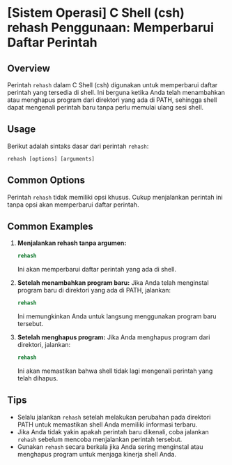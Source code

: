 # [Sistem Operasi] C Shell (csh) rehash Penggunaan: Memperbarui Daftar Perintah

## Overview
Perintah `rehash` dalam C Shell (csh) digunakan untuk memperbarui daftar perintah yang tersedia di shell. Ini berguna ketika Anda telah menambahkan atau menghapus program dari direktori yang ada di PATH, sehingga shell dapat mengenali perintah baru tanpa perlu memulai ulang sesi shell.

## Usage
Berikut adalah sintaks dasar dari perintah `rehash`:

```
rehash [options] [arguments]
```

## Common Options
Perintah `rehash` tidak memiliki opsi khusus. Cukup menjalankan perintah ini tanpa opsi akan memperbarui daftar perintah.

## Common Examples

1. **Menjalankan rehash tanpa argumen:**
   ```csh
   rehash
   ```
   Ini akan memperbarui daftar perintah yang ada di shell.

2. **Setelah menambahkan program baru:**
   Jika Anda telah menginstal program baru di direktori yang ada di PATH, jalankan:
   ```csh
   rehash
   ```
   Ini memungkinkan Anda untuk langsung menggunakan program baru tersebut.

3. **Setelah menghapus program:**
   Jika Anda menghapus program dari direktori, jalankan:
   ```csh
   rehash
   ```
   Ini akan memastikan bahwa shell tidak lagi mengenali perintah yang telah dihapus.

## Tips
- Selalu jalankan `rehash` setelah melakukan perubahan pada direktori PATH untuk memastikan shell Anda memiliki informasi terbaru.
- Jika Anda tidak yakin apakah perintah baru dikenali, coba jalankan `rehash` sebelum mencoba menjalankan perintah tersebut.
- Gunakan `rehash` secara berkala jika Anda sering menginstal atau menghapus program untuk menjaga kinerja shell Anda.